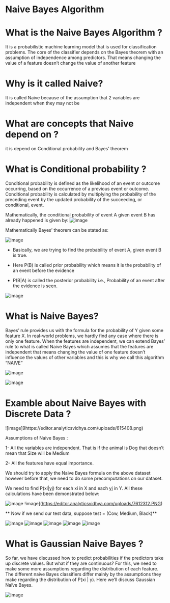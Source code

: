 #   Naive Bayes Algorithm


# What is the Naive Bayes Algorithm ?

It is a probabilistic machine learning model that is used for classification problems. The core of the classifier depends on the Bayes theorem with an assumption of independence among predictors. That means changing the value of a feature doesn’t change the value of another feature


# Why is it called Naive?

It is called Naive because of the assumption that 2 variables are independent when they may not be


#  What are concepts that Naive depend on ?

it is depend on Conditional probability and  Bayes’ theorem


#  What is Conditional probability ?

Conditional probability is defined as the likelihood of an event or outcome occurring, based on the occurrence of a previous event or outcome. Conditional probability is calculated by multiplying the probability of the preceding event by the updated probability of the succeeding, or conditional, event.


Mathematically, the conditional probability of event A given event B has already happened is given by:
![image](https://editor.analyticsvidhya.com/uploads/530437.1.png)

Mathematically Bayes’ theorem can be stated as: 

![image](https://editor.analyticsvidhya.com/uploads/947042.png)

- Basically, we are trying to find the probability of event A, given event B is true.

- Here P(B) is called prior probability which means it is the probability of an event before the evidence

- P(B|A) is called the posterior probability i.e., Probability of an event after the evidence is seen.

![image](https://editor.analyticsvidhya.com/uploads/374484.png)


#  What is Naive Bayes?

Bayes’ rule provides us with the formula for the probability of Y given some feature X. In real-world problems, we hardly find any case where there is only one feature.
When the features are independent, we can extend Bayes’ rule to what is called Naive Bayes which assumes that the features are independent that means changing the value of one feature doesn’t influence the values of other variables and this is why we call this algorithm “NAIVE”

![image](https://editor.analyticsvidhya.com/uploads/984945.png)

![image](https://editor.analyticsvidhya.com/uploads/244777.png)


# Examble about Naive Bayes with Discrete Data ?

![image]9https://editor.analyticsvidhya.com/uploads/615408.png)


Assumptions of Naive Bayes :

1-  All the variables are independent. That is if the animal is Dog that doesn’t mean that Size will be Medium

2- All the features have equal importance.


We should try to apply the Naive Bayes formula on the above dataset however before that, we need to do some precomputations on our dataset.

We need to find P(xi|yj) for each xi in X and each yj in Y. All these calculations have been demonstrated below:

![image](https://editor.analyticsvidhya.com/uploads/7674811.png)
!image](https://editor.analyticsvidhya.com/uploads/7612312.PNG)

** Now if we send our test data, suppose test = (Cow, Medium, Black)**

![image](https://editor.analyticsvidhya.com/uploads/3661813.png)
![image](https://editor.analyticsvidhya.com/uploads/9839014.png)
![image](https://editor.analyticsvidhya.com/uploads/3836615.png)
![image](https://editor.analyticsvidhya.com/uploads/7098816.png)
![image](https://editor.analyticsvidhya.com/uploads/4529317.png)



# What is Gaussian Naive Bayes ?

So far, we have discussed how to predict probabilities if the predictors take up discrete values. But what if they are continuous? For this, we need to make some more assumptions regarding the distribution of each feature. The different naive Bayes classifiers differ mainly by the assumptions they make regarding the distribution of P(xi | y). Here we’ll discuss Gaussian Naïve Bayes.

![image](https://editor.analyticsvidhya.com/uploads/4919118.png)






















